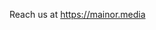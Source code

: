 Reach us at https://mainor.media
<!---
mainormedia/mainormedia is a ✨ special ✨ repository because its `README.md` (this file) appears on your GitHub profile.
You can click the Preview link to take a look at your changes.
--->
